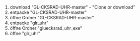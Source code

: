 1. download "GL-CKSRAD-UHR-master"    - "Clone or download"
2. entpacke "GL-CKSRAD-UHR-master"
3. öffne Ordner "GL-CKSRAD-UHR-master"
4. entpacke "glr_uhr"
5. öffne Ordner "gluecksrad_uhr_exe"
6. öffne "glr_uhr"
